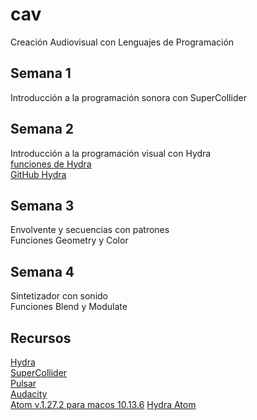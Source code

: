 # cav
Creación Audiovisual con Lenguajes de Programación

## Semana 1
Introducción a la programación sonora con SuperCollider  

## Semana 2
Introducción a la programación visual con Hydra  
[funciones de Hydra](https://hydra.ojack.xyz/api/)  
[GitHub Hydra](https://github.com/hydra-synth/hydra)  
## Semana 3
Envolvente y secuencias con patrones  
Funciones Geometry y Color  
## Semana 4
Sintetizador con sonido  
Funciones Blend y Modulate  
## Recursos
[Hydra](https://hydra.ojack.xyz/)  
[SuperCollider](https://supercollider.github.io/)  
[Pulsar](https://pulsar-edit.dev/)  
[Audacity](https://www.audacityteam.org/)  
[Atom v.1.27.2 para macos 10.13.6](https://github.com/atom/atom/releases/tag/v1.27.2)
[Hydra Atom](https://github.com/hydra-synth/atom-hydra)
